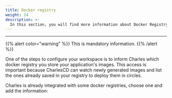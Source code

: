 ```yaml
---
title: Docker registry
weight: 24
description: >-
  In this section, you will find more information about Docker Registry.
---
```


---

{{% alert color="warning" %}}
This is mandatory information.
{{% /alert %}}

One of the steps to configure your workspace is to inform Charles which docker registry you store your application's images. This access is important because CharlesCD can watch newly generated images and list the ones already saved in your registry to deploy them in circles.

Charles is already integrated with some docker registries, choose one and add the information:
